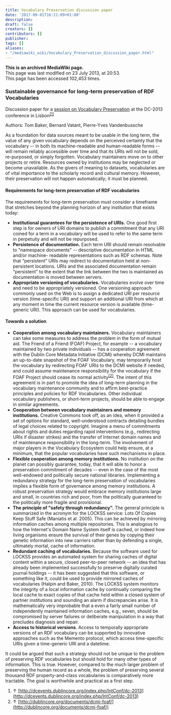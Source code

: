 ```yaml
---
title: Vocabulary Preservation discussion paper
date: '2017-09-01T16:21:09+01:00'
description: 
draft: false
creators: []
contributors: []
publisher: 
tags: []
aliases:
- "/mediawiki_wiki/Vocabulary_Preservation_discussion_paper.html"
---
```


 **This is an archived MediaWiki page.**  
This page was last modified on 23 July 2013, at 20:53.  
This page has been accessed 102,453 times.

### Sustainable governance for long-term preservation of RDF Vocabularies 

Discussion paper for a [session on Vocabulary Preservation](/mediawiki_wiki/Vocabulary_Preservation_session) at the DC-2013 conference in Lisbon<sup id="cite_ref-0" class="reference"><a href="#cite_note-0">[1]</a></sup>

Authors: Tom Baker, Bernard Vatant, Pierre-Yves Vandenbussche

As a foundation for data sources meant to be usable in the long term, the value of any given vocabulary depends on the perceived certainty that the vocabulary -- in both its machine-readable and human-readable forms -- will remain reliably accessible over time and that its URIs will not be sold, re-purposed, or simply forgotten. Vocabulary maintainers move on to other projects or retire. Resources owned by institutions may be neglected or become unavailable. As the givers of meaning to datasets, vocabularies are of vital importance to the scholarly record and cultural memory. However, their preservation will not happen automatically; it must be planned.

#### Requirements for long-term preservation of RDF vocabularies 

The requirements for long-term preservation must consider a timeframe that stretches beyond the planning horizon of any institution that exists today:

- **Institutional guarantees for the persistence of URIs.** One good first step is for owners of URI domains to publish a commitment that any URI coined for a term in a vocabulary will be used to refer to the same term in perpetuity and will not be repurposed. 
- **Persistence of documentation.** Each term URI should remain resolvable to "namespace documents" -- descriptive documentation in HTML and/or machine- readable representations such as RDF schemas. Note that “persistent” URIs may redirect to documentation held at non-persistent locations. URIs and the associated documentation remain “persistent” to the extent that the link between the two is maintained as documentation is moved between servers.
- **Appropriate versioning of vocabularies.** Vocabularies evolve over time and need to be appropriately versioned. One versioning approach commonly used on the Web is to assign a dedicated URI per resource version (time-specific URI) and support an additional URI from which at any moment in time the current resource version is available (time-generic URI). This approach can be used for vocabularies.

#### Towards a solution 

- **Cooperation among vocabulary maintainers.** Vocabulary maintainers can take some measures to address the problem in the form of mutual aid. The Friend of a Friend (FOAF) Project, for example -- a vocabulary maintained by two private individuals -- has a cooperation agreement with the Dublin Core Metadata Initiative (DCMI) whereby DCMI maintains an up-to-date snapshot of the FOAF Vocabulary, may temporarily host the vocabulary by redirecting FOAF URIs to the DCMI website if needed, and could assume maintenance responsibility for the vocabulary if the FOAF Project should cease its normal activity<sup id="cite_ref-1" class="reference"><a href="#cite_note-1">[2]</a></sup>. The intent of this agreement is in part to promote the idea of long-term planning in the vocabulary maintenance community and to affirm best-practice principles and policies for RDF Vocabularies. Other individual vocabulary publishers, or short-term projects, should be able to engage in similar agreements.
- **Cooperation between vocabulary maintainers and memory institutions.** Creative Commons took off, as an idea, when it provided a set of options for standard, well-understood contracts detailing bundles of legal choices related to copyright. Imagine a menu of commitments about rights and duties regarding rapid interventions (e.g., redirecting URIs if disaster strikes) and the transfer of Internet domain names and of maintenance responsibility in the long-term. The involvement of major players in the Vocabulary Ecosystem could help ensure, at a minimum, that the popular vocabularies have such mechanisms in place.
- **Flexible cooperation among memory institutions.** No institution on the planet can possibly guarantee, today, that it will able to honor a preservation commitment of decades -- even in the case of the most well-endowed and politically secure national libraries. Implementing a redundancy strategy for the long-term preservation of vocabularies implies a flexible form of governance among memory institutions. A robust preservation strategy would embrace memory institutions large and small, in countries rich and poor, from the politically guaranteed to the politically more fragile and provisional. 
- **The principle of "safety through redundancy".** The general principle is summarized in the acronym for the LOCKSS service: Lots Of Copies Keep Stuff Safe (Maniatis et al. 2005). This can be achieved by mirroring information caches among multiple repositories. This is analogous to how the Internet's Domain Name System itself is cached, or indeed how living organisms ensure the survival of their genes by copying their genetic information into new carriers rather than by defending a single, ultimately mortal, cache of information. 
- **Redundant caching of vocabularies.** Because the software used for LOCKSS provides an automated system for sharing caches of digital content within a secure, closed peer-to-peer network -- an idea that has already been implemented successfully to preserve digitally curated journal holdings -- it has been suggested that this software, or something like it, could be used to provide mirrored caches of vocabularies (Halpin and Baker, 2010). The LOCKSS system monitors the integrity of a local information cache by continually comparing the local cache to exact copies of that cache held within a closed system of partner institutions and sounding an alarm if discrepancies arise. It is mathematically very improbable that a even a fairly small number of independently maintained information caches, e.g., seven, should be compromised by server failures or deliberate manipulation in a way that precludes diagnosis and repair.
- **Access to historical versions**. Access to temporally appropriate versions of an RDF vocabulary can be supported by innovative approaches such as the Memento protocol, which access time-specific URIs given a time-generic URI and a datetime.

It could be argued that such a strategy should not be unique to the problem of preserving RDF vocabularies but should hold for many other types of information. This is true. However, compared to the much larger problem of preserving the human record as a whole, the problem of preserving several thousand RDF property-and-class vocabularies is comparatively more tractable. The goal is worthwhile and practical as a first step.

1. ↑ [http://dcevents.dublincore.org/index.php/IntConf/dc-2013](http://dcevents.dublincore.org/index.php/IntConf/dc-2013)
2. ↑ [http://dublincore.org/documents/dcmi-foaf/](http://dublincore.org/documents/dcmi-foaf/)

